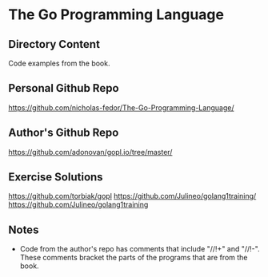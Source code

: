 # The Go Programming Language

## Directory Content

Code examples from the book.

## Personal Github Repo

<https://github.com/nicholas-fedor/The-Go-Programming-Language/>

## Author's Github Repo

<https://github.com/adonovan/gopl.io/tree/master/>

## Exercise Solutions

<https://github.com/torbiak/gopl>
<https://github.com/Julineo/golang1training/>
<https://github.com/Julineo/golang1training>

## Notes

* Code from the author's repo has comments that include "//!+" and "//!-". These comments bracket the parts of the programs that are from the book.
